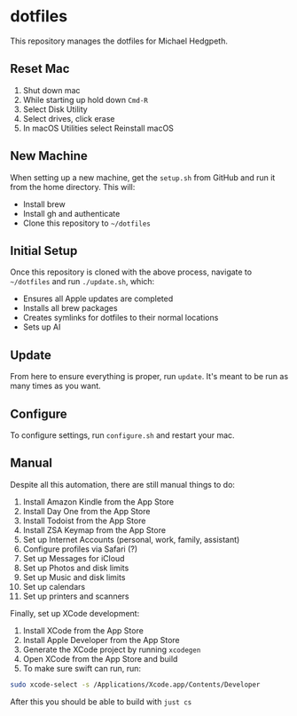 # dotfiles

This repository manages the dotfiles for Michael Hedgpeth.

## Reset Mac

1. Shut down mac
2. While starting up hold down `Cmd-R`
3. Select Disk Utility
4. Select drives, click erase
5. In macOS Utilities select Reinstall macOS

## New Machine

When setting up a new machine, get the `setup.sh` from GitHub and run it from
the home directory. This will:

- Install brew
- Install gh and authenticate
- Clone this repository to `~/dotfiles`

## Initial Setup

Once this repository is cloned with the above process, navigate to `~/dotfiles`
and run `./update.sh`, which:

- Ensures all Apple updates are completed
- Installs all brew packages
- Creates symlinks for dotfiles to their normal locations
- Sets up AI

## Update

From here to ensure everything is proper, run `update`. It's meant to be run
as many times as you want.

## Configure

To configure settings, run `configure.sh` and restart your mac.

## Manual

Despite all this automation, there are still manual things to do:

1. Install Amazon Kindle from the App Store
2. Install Day One from the App Store
3. Install Todoist from the App Store
4. Install ZSA Keymap from the App Store
5. Set up Internet Accounts (personal, work, family, assistant)
6. Configure profiles via Safari (?)
7. Set up Messages for iCloud
8. Set up Photos and disk limits
9. Set up Music and disk limits
10. Set up calendars
11. Set up printers and scanners

Finally, set up XCode development:

1. Install XCode from the App Store
2. Install Apple Developer from the App Store
3. Generate the XCode project by running `xcodegen`
4. Open XCode from the App Store and build
5. To make sure swift can run, run:

```sh
sudo xcode-select -s /Applications/Xcode.app/Contents/Developer
```

After this you should be able to build with `just cs`
